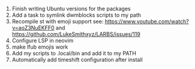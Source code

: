 1. Finish writing Ubuntu versions for the packages
2. Add a task to symlink dwmblocks scripts to my path
3. Recompile st with emoji support see: https://www.youtube.com/watch?v=aoZ3NuEKFF0 and https://github.com/LukeSmithxyz/LARBS/issues/119
4. Configure LSP in neovim
5. make lfub emojis work
6. Add my scripts to .local/bin and add it to my PATH
7. Automatically add timeshift configuration after install
